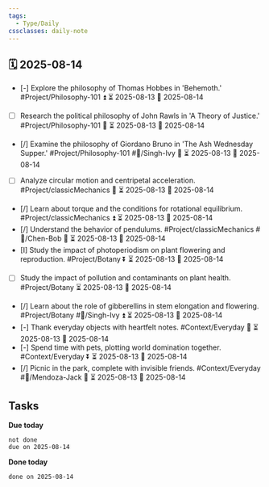 ```yaml
---
tags:
  - Type/Daily
cssclasses: daily-note
---
```


## 🗓️ 2025-08-14

- [-] Explore the philosophy of Thomas Hobbes in 'Behemoth.' #Project/Philosophy-101 ⏫ ⏳ 2025-08-13 📅 2025-08-14
- [ ] Research the political philosophy of John Rawls in 'A Theory of Justice.' #Project/Philosophy-101 🔺 ⏳ 2025-08-13 📅 2025-08-14
- [/] Examine the philosophy of Giordano Bruno in 'The Ash Wednesday Supper.' #Project/Philosophy-101 #👤/Singh-Ivy 🔼 ⏳ 2025-08-13 📅 2025-08-14
- [ ] Analyze circular motion and centripetal acceleration. #Project/classicMechanics 🔺 ⏳ 2025-08-13 📅 2025-08-14
- [/] Learn about torque and the conditions for rotational equilibrium. #Project/classicMechanics ⏫ ⏳ 2025-08-13 📅 2025-08-14
- [/] Understand the behavior of pendulums. #Project/classicMechanics #👤/Chen-Bob 🔺 ⏳ 2025-08-13 📅 2025-08-14
- [I] Study the impact of photoperiodism on plant flowering and reproduction. #Project/Botany ⏬ ⏳ 2025-08-13 📅 2025-08-14
- [ ] Study the impact of pollution and contaminants on plant health. #Project/Botany ⏳ 2025-08-13 📅 2025-08-14
- [/] Learn about the role of gibberellins in stem elongation and flowering. #Project/Botany #👤/Singh-Ivy ⏫ ⏳ 2025-08-13 📅 2025-08-14
- [-] Thank everyday objects with heartfelt notes. #Context/Everyday 🔼 ⏳ 2025-08-13 📅 2025-08-14
- [-] Spend time with pets, plotting world domination together. #Context/Everyday ⏬ ⏳ 2025-08-13 📅 2025-08-14
- [/] Picnic in the park, complete with invisible friends. #Context/Everyday #👤/Mendoza-Jack 🔺 ⏳ 2025-08-13 📅 2025-08-14

## Tasks

**Due today**

```tasks
not done
due on 2025-08-14
```

**Done today**

```tasks
done on 2025-08-14
```
            